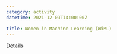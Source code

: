 ```yaml
---
category: activity
datetime: 2021-12-09T14:00:00Z

title: Women in Machine Learning (WiML)
---
```


Details
